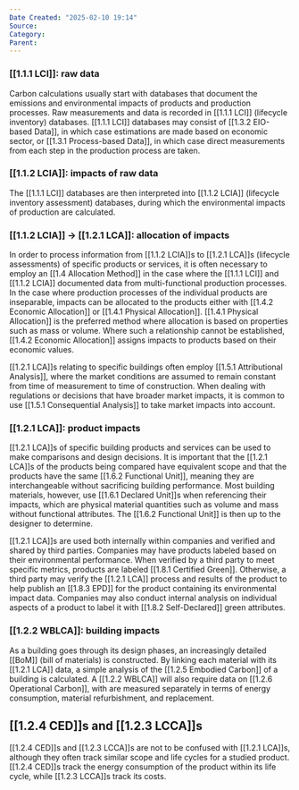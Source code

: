 ```yaml
---
Date Created: "2025-02-10 19:14"
Source: 
Category: 
Parent:
---
```

### [[1.1.1 LCI]]: raw data
Carbon calculations usually start with databases that document the emissions and environmental impacts of products and production processes. Raw measurements and data is recorded in [[1.1.1 LCI]] (lifecycle inventory) databases. [[1.1.1 LCI]] databases may consist of [[1.3.2 EIO-based Data]], in which case estimations are made based on economic sector, or [[1.3.1 Process-based Data]], in which case direct measurements from each step in the production process are taken.

### [[1.1.2 LCIA]]: impacts of raw data
The [[1.1.1 LCI]] databases are then interpreted into [[1.1.2 LCIA]] (lifecycle inventory assessment) databases, during which the environmental impacts of production are calculated.

### [[1.1.2 LCIA]] -> [[1.2.1 LCA]]: allocation of impacts
In order to process information from [[1.1.2 LCIA]]s to [[1.2.1 LCA]]s (lifecycle assessments) of specific products or services, it is often necessary to employ an [[1.4 Allocation Method]] in the case where the [[1.1.1 LCI]] and [[1.1.2 LCIA]] documented data from multi-functional production processes. In the case where production processes of the individual products are inseparable, impacts can be allocated to the products either with [[1.4.2 Economic Allocation]] or [[1.4.1 Physical Allocation]]. [[1.4.1 Physical Allocation]] is the preferred method where allocation is based on properties such as mass or volume. Where such a relationship cannot be established, [[1.4.2 Economic Allocation]] assigns impacts to products based on their economic values.

[[1.2.1 LCA]]s relating to specific buildings often employ [[1.5.1 Attributional Analysis]], where the market conditions are assumed to remain constant from time of measurement to time of construction. When dealing with regulations or decisions that have broader market impacts, it is common to use [[1.5.1 Consequential Analysis]] to take market impacts into account.

### [[1.2.1 LCA]]: product impacts
[[1.2.1 LCA]]s of specific building products and services can be used to make comparisons and design decisions. It is important that the [[1.2.1 LCA]]s of the products being compared have equivalent scope and that the products have the same [[1.6.2 Functional Unit]], meaning they are interchangeable without sacrificing building performance. Most building materials, however, use [[1.6.1 Declared Unit]]s when referencing their impacts, which are physical material quantities such as volume and mass without functional attributes. The [[1.6.2 Functional Unit]] is then up to the designer to determine.

[[1.2.1 LCA]]s are used both internally within companies and verified and shared by third parties. Companies may have products labeled based on their environmental performance. When verified by a third party to meet specific metrics, products are labeled [[1.8.1 Certified Green]]. Otherwise, a third party may verify the [[1.2.1 LCA]] process and results of the product to help publish an [[1.8.3 EPD]] for the product containing its environmental impact data. Companies may also conduct internal analysis on individual aspects of a product to label it with [[1.8.2 Self-Declared]] green attributes.

### [[1.2.2 WBLCA]]: building impacts
As a building goes through its design phases, an increasingly detailed [[BoM]] (bill of materials) is constructed. By linking each material with its [[1.2.1 LCA]] data, a simple analysis of the [[1.2.5 Embodied Carbon]] of a building is calculated. A [[1.2.2 WBLCA]] will also require data on [[1.2.6 Operational Carbon]], with are measured separately in terms of energy consumption, material refurbishment, and replacement. 

## [[1.2.4 CED]]s and [[1.2.3 LCCA]]s
[[1.2.4 CED]]s and [[1.2.3 LCCA]]s are not to be confused with [[1.2.1 LCA]]s, although they often track similar scope and life cycles for a studied product. [[1.2.4 CED]]s track the energy consumption of the product within its life cycle, while [[1.2.3 LCCA]]s track its costs.